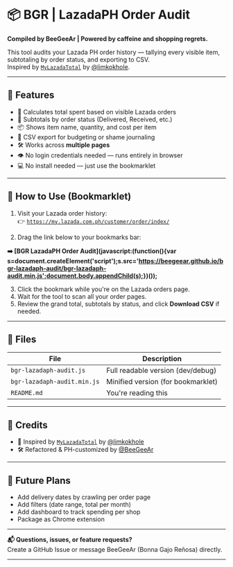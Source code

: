 # 📦 BGR | LazadaPH Order Audit

**Compiled by BeeGeeAr | Powered by caffeine and shopping regrets.**

This tool audits your Lazada PH order history — tallying every visible item, subtotaling by order status, and exporting to CSV.  
Inspired by [`MyLazadaTotal`](https://github.com/limkokhole/MyLazadaTotal) by [@limkokhole](https://github.com/limkokhole).

---

## 🚀 Features

- 🧾 Calculates total spent based on visible Lazada orders
- 📌 Subtotals by order status (Delivered, Received, etc.)
- 📦 Shows item name, quantity, and cost per item
- 🧃 CSV export for budgeting or shame journaling
- 🛠️ Works across **multiple pages**
- 👁️ No login credentials needed — runs entirely in browser
- 💻 No install needed — just use the bookmarklet

---

## 🔖 How to Use (Bookmarklet)

1. Visit your Lazada order history:  
   👉 [`https://my.lazada.com.ph/customer/order/index/`](https://my.lazada.com.ph/customer/order/index/)

2. Drag the link below to your bookmarks bar:

**➡️ [BGR LazadaPH Order Audit](javascript:(function(){var s=document.createElement('script');s.src='https://beegeear.github.io/bgr-lazadaph-audit/bgr-lazadaph-audit.min.js';document.body.appendChild(s);})());**

3. Click the bookmark while you're on the Lazada orders page.
4. Wait for the tool to scan all your order pages.
5. Review the grand total, subtotals by status, and click **Download CSV** if needed.

---

## 📁 Files

| File                            | Description                         |
|---------------------------------|-------------------------------------|
| `bgr-lazadaph-audit.js`         | Full readable version (dev/debug)   |
| `bgr-lazadaph-audit.min.js`     | Minified version (for bookmarklet)  |
| `README.md`                     | You're reading this                 |

---

## 🙌 Credits

- 📌 Inspired by [`MyLazadaTotal`](https://github.com/limkokhole/MyLazadaTotal) by [@limkokhole](https://github.com/limkokhole)
- 🛠️ Refactored & PH-customized by [@BeeGeeAr](https://github.com/BeeGeeAr)

---

## 🧠 Future Plans

- Add delivery dates by crawling per order page
- Add filters (date range, total per month)
- Add dashboard to track spending per shop
- Package as Chrome extension

---

**📬 Questions, issues, or feature requests?**  
Create a GitHub Issue or message BeeGeeAr (Bonna Gajo Reñosa) directly.

---
